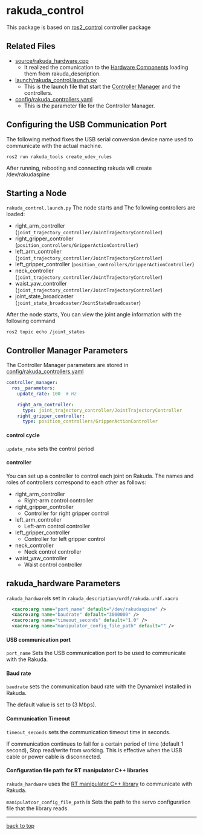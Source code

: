 # rakuda_control

This package is based on [ros2_control](https://github.com/ros-controls/ros2_control) controller package

## Related Files

- [source/rakuda_hardware.cpp](./source/rakuda_hardware.cpp)
  - It realized the comunication to the [Hardware Components](https://control.ros.org/master/doc/getting_started/getting_started.html#hardware-components) loading them from rakuda_description.
- [launch/rakuda_control.launch.py](./launch/rakuda_control.launch.py)
  - This is the launch file that start the [Controller Manager](https://control.ros.org/master/doc/getting_started/getting_started.html#controller-manager) and the controllers.
- [config/rakuda_controllers.yaml](./config/rakuda_controllers.yaml)
  - This is the parameter file for the Controller Manager.


## Configuring the USB Communication Port
The following method fixes the USB serial conversion device name used to communicate with the actual machine.

```
ros2 run rakuda_tools create_udev_rules
```
After running, rebooting and connecting rakuda will create /dev/rakudaspine


## Starting a Node

`rakuda_control.launch.py`
 The node starts and The following controllers are loaded:

- right_arm_controller (`joint_trajectory_controller/JointTrajectoryController`)
- right_gripper_controller (`position_controllers/GripperActionController`)
- left_arm_controller (`joint_trajectory_controller/JointTrajectoryController`)
- left_gripper_controller (`position_controllers/GripperActionController`)
- neck_controller (`joint_trajectory_controller/JointTrajectoryController`)
- waist_yaw_controller (`joint_trajectory_controller/JointTrajectoryController`)
- joint_state_broadcaster (`joint_state_broadcaster/JointStateBroadcaster`)

After the node starts, You can view the joint angle information with the following command

```
ros2 topic echo /joint_states
```



## Controller Manager Parameters

The Controller Manager parameters are stored in
[config/rakuda_controllers.yaml](./config/sciurus17_controllers.yaml)


```yaml
controller_manager:
  ros__parameters:
    update_rate: 100  # Hz

    right_arm_controller:
      type: joint_trajectory_controller/JointTrajectoryController
    right_gripper_controller:
      type: position_controllers/GripperActionController
```

#### control cycle

`update_rate` sets the control period


#### controller

You can set up a controller to control each joint on Rakuda. The names and roles of controllers correspond to each other as follows:

- right_arm_controller
  - Right-arm control controller
- right_gripper_controller
  - Controller for right gripper control
- left_arm_controller
  - Left-arm control controller
- left_gripper_controller
  - Controller for left gripper control
- neck_controller
  - Neck control controller
- waist_yaw_controller
  - Waist control controller

## rakuda_hardware Parameters
`rakuda_hardware`is set in `rakuda_description/urdf/rakuda.urdf.xacro`


```xml
  <xacro:arg name="port_name" default="/dev/rakudaspine" />
  <xacro:arg name="baudrate" default="3000000" />
  <xacro:arg name="timeout_seconds" default="1.0" />
  <xacro:arg name="manipulator_config_file_path" default="" />
```

#### USB communication port

`port_name` Sets the USB communication port to be used to communicate with the Rakuda.

#### Baud rate

`baudrate` sets the communication baud rate with the Dynamixel installed in Rakuda.

The default value is set to (3 Mbps).

#### Communication Timeout

`timeout_seconds` sets the communication timeout time in seconds.

If communication continues to fail for a certain period of time (default 1 second), Stop read/write from working. This is effective when the USB cable or power cable is disconnected.

#### Configuration file path for RT manipulator C++ libraries

`rakuda_hardware` uses the 
[RT manipulator C++ library](https://github.com/rt-net/rt_manipulators_cpp) to communicate with Rakuda.

`manipulatcor_config_file_path` is Sets the path to the servo configuration file that the library reads.

---

[back to top](#rakuda_control)
